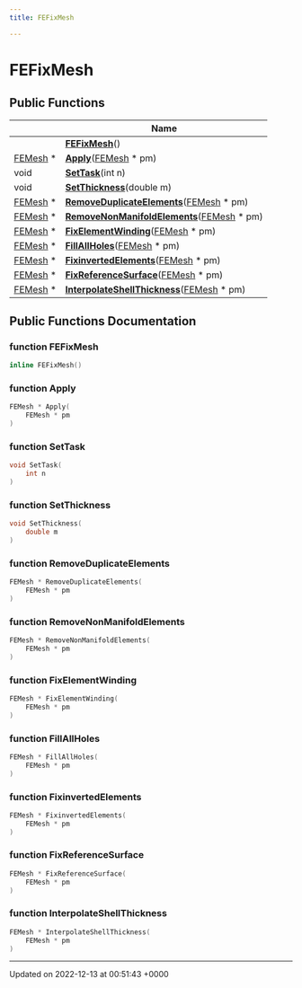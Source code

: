 ```yaml
---
title: FEFixMesh

---
```


# FEFixMesh





## Public Functions

|                | Name           |
| -------------- | -------------- |
| | **[FEFixMesh](../Classes/classFEFixMesh.md#function-fefixmesh)**() |
| [FEMesh](../Classes/classFEMesh.md) * | **[Apply](../Classes/classFEFixMesh.md#function-apply)**([FEMesh](../Classes/classFEMesh.md) * pm) |
| void | **[SetTask](../Classes/classFEFixMesh.md#function-settask)**(int n) |
| void | **[SetThickness](../Classes/classFEFixMesh.md#function-setthickness)**(double m) |
| [FEMesh](../Classes/classFEMesh.md) * | **[RemoveDuplicateElements](../Classes/classFEFixMesh.md#function-removeduplicateelements)**([FEMesh](../Classes/classFEMesh.md) * pm) |
| [FEMesh](../Classes/classFEMesh.md) * | **[RemoveNonManifoldElements](../Classes/classFEFixMesh.md#function-removenonmanifoldelements)**([FEMesh](../Classes/classFEMesh.md) * pm) |
| [FEMesh](../Classes/classFEMesh.md) * | **[FixElementWinding](../Classes/classFEFixMesh.md#function-fixelementwinding)**([FEMesh](../Classes/classFEMesh.md) * pm) |
| [FEMesh](../Classes/classFEMesh.md) * | **[FillAllHoles](../Classes/classFEFixMesh.md#function-fillallholes)**([FEMesh](../Classes/classFEMesh.md) * pm) |
| [FEMesh](../Classes/classFEMesh.md) * | **[FixinvertedElements](../Classes/classFEFixMesh.md#function-fixinvertedelements)**([FEMesh](../Classes/classFEMesh.md) * pm) |
| [FEMesh](../Classes/classFEMesh.md) * | **[FixReferenceSurface](../Classes/classFEFixMesh.md#function-fixreferencesurface)**([FEMesh](../Classes/classFEMesh.md) * pm) |
| [FEMesh](../Classes/classFEMesh.md) * | **[InterpolateShellThickness](../Classes/classFEFixMesh.md#function-interpolateshellthickness)**([FEMesh](../Classes/classFEMesh.md) * pm) |

## Public Functions Documentation

### function FEFixMesh

```cpp
inline FEFixMesh()
```


### function Apply

```cpp
FEMesh * Apply(
    FEMesh * pm
)
```


### function SetTask

```cpp
void SetTask(
    int n
)
```


### function SetThickness

```cpp
void SetThickness(
    double m
)
```


### function RemoveDuplicateElements

```cpp
FEMesh * RemoveDuplicateElements(
    FEMesh * pm
)
```


### function RemoveNonManifoldElements

```cpp
FEMesh * RemoveNonManifoldElements(
    FEMesh * pm
)
```


### function FixElementWinding

```cpp
FEMesh * FixElementWinding(
    FEMesh * pm
)
```


### function FillAllHoles

```cpp
FEMesh * FillAllHoles(
    FEMesh * pm
)
```


### function FixinvertedElements

```cpp
FEMesh * FixinvertedElements(
    FEMesh * pm
)
```


### function FixReferenceSurface

```cpp
FEMesh * FixReferenceSurface(
    FEMesh * pm
)
```


### function InterpolateShellThickness

```cpp
FEMesh * InterpolateShellThickness(
    FEMesh * pm
)
```


-------------------------------

Updated on 2022-12-13 at 00:51:43 +0000